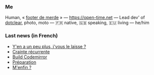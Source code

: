### Me

Human, « [footer de merde](https://open-time.net/post/2013/07/17/La-veritable-histoire-du-Footer-de-merde-) » — https://open-time.net — Lead dev' of [dotclear](https://git.dotclear.org/dev/dotclear), photo, moto — 🇫🇷 native, 🇬🇧 speaking, 🇪🇺 living — he/him

### Last news (in French)

<!-- BLOG-POST-LIST:START -->
- [Y&#39;en a un peu plus, j&#39;vous le laisse ?](https://open-time.net/post/2022/07/24/Y-en-a-un-peu-plus-j-vous-le-laisse)
- [Crainte récurrente](https://open-time.net/post/2022/07/23/Crainte-recurrente)
- [Build Codemirror](https://open-time.net/post/2022/07/22/Build-Codemirror)
- [Préparation](https://open-time.net/post/2022/07/21/Preparation)
- [M&#39;enfin ?](https://open-time.net/post/2022/07/20/M-enfin)
<!-- BLOG-POST-LIST:END -->
